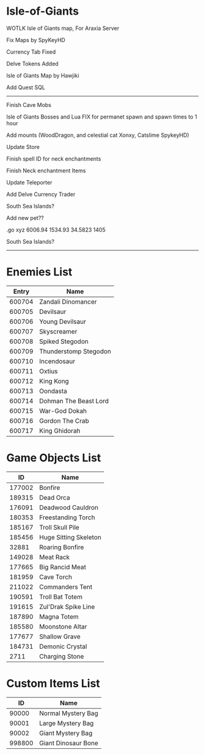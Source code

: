 # Isle-of-Giants
WOTLK Isle of Giants map, For Araxia Server


Fix Maps by SpyKeyHD

Currency Tab Fixed

Delve Tokens Added

Isle of Giants Map by Hawjiki

Add Quest SQL

---------------------


Finish Cave Mobs


Isle of Giants Bosses and Lua FIX for permanet spawn and spawn times to 1 hour

Add mounts (WoodDragon, and celestial cat  Xonxy, Catslime SpykeyHD)

Update Store

Finish spell ID for neck enchantments

Finish Neck enchantment Items

Update Teleporter

Add Delve Currency Trader


South Sea Islands?


Add new pet??



.go xyz 6006.94 1534.93 34.5823 1405


South Sea Islands?




------------------
# Enemies List

| Entry  | Name                  |
|--------|-----------------------|
| 600704 | Zandali Dinomancer    |
| 600705 | Devilsaur             |
| 600706 | Young Devilsaur       |
| 600707 | Skyscreamer           |
| 600708 | Spiked Stegodon       |
| 600709 | Thunderstomp Stegodon |
| 600710 | Incendosaur           |
| 600711 | Oxtius                |
| 600712 | King Kong          |
| 600713 | Oondasta              |
| 600714 | Dohman The Beast Lord |
| 600715 | War-God Dokah         |
| 600716 | Gordon The Crab       |
| 600717 | King Ghidorah         |



# Game Objects List

| ID     | Name                 |
|--------|----------------------|
| 177002 | Bonfire              |
| 189315 | Dead Orca            |
| 176091 | Deadwood Cauldron    |
| 180353 | Freestanding Torch   |
| 185167 | Troll Skull Pile     |
| 185456 | Huge Sitting Skeleton|
| 32881  | Roaring Bonfire      |
| 149028 | Meat Rack            |
| 177665 | Big Rancid Meat      |
| 181959 | Cave Torch           |
| 211022 | Commanders Tent      |
| 190591 | Troll Bat Totem      |
| 191615 | Zul'Drak Spike Line  |
| 187890 | Magna Totem          |
| 185580 | Moonstone Altar      |
| 177677 | Shallow Grave        |
| 184731 | Demonic Crystal      |
| 2711   | Charging Stone       |

# Custom Items List

| ID     | Name               |
|--------|--------------------|
| 90000  | Normal Mystery Bag |
| 90001  | Large Mystery Bag  |
| 90002  | Giant Mystery Bag  |
| 998800 | Giant Dinosaur Bone|
